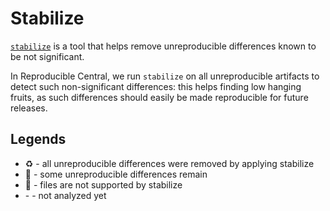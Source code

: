 # Stabilize

[`stabilize`](https://github.com/google/oss-rebuild/tree/main/cmd/stabilize) is a tool that helps remove unreproducible differences known to be not significant.

In Reproducible Central, we run `stabilize` on all unreproducible artifacts to detect such non-significant differences: this helps finding low hanging fruits, as such differences should easily be made reproducible for future releases.

## Legends

- :recycle: - all unreproducible differences were removed by applying stabilize
- :rotating_light: - some unreproducible differences remain
- :no_entry_sign: - files are not supported by stabilize
- \- - not analyzed yet
